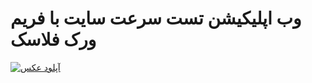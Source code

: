 # وب اپلیکیشن تست سرعت سایت با فریم ورک فلاسک

<a href="https://uupload.ir/" target="_blank"><img src="https://s6.uupload.ir/files/untitled3_dj21.png" border="0" alt="آپلود عکس" /></a>
